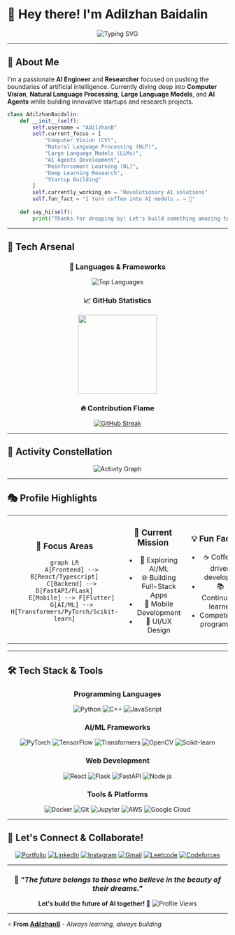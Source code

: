 # 👋 Hey there! I'm Adilzhan Baidalin

<div align="center">
  
![Typing SVG](https://readme-typing-svg.herokuapp.com?font=Fira+Code&size=30&duration=3000&pause=1000&color=00D9FF&center=true&vCenter=true&multiline=true&width=800&height=100&lines=AI+Engineer+%26+Researcher;Building+the+Future+with+AI)

</div>

---

## 🚀 About Me

I'm a passionate **AI Engineer** and **Researcher** focused on pushing the boundaries of artificial intelligence. Currently diving deep into **Computer Vision**, **Natural Language Processing**, **Large Language Models**, and **AI Agents** while building innovative startups and research projects.

```python
class AdilzhanBaidalin:
    def __init__(self):
        self.username = "AdilzhanB"
        self.current_focus = [
            "Computer Vision (CV)",
            "Natural Language Processing (NLP)", 
            "Large Language Models (LLMs)",
            "AI Agents Development",
            "Reinforcement Learning (RL)",
            "Deep Learning Research",
            "Startup Building"
        ]
        self.currently_working_on = "Revolutionary AI solutions"
        self.fun_fact = "I turn coffee into AI models ☕ → 🤖"
    
    def say_hi(self):
        print("Thanks for dropping by! Let's build something amazing together!")
```
---

## 🎨 **Tech Arsenal**

<div align="center">

### 🔧 **Languages & Frameworks**

![Top Languages](https://github-readme-stats.vercel.app/api/top-langs/?username=AdilzhanB&layout=donut-vertical&theme=tokyonight&hide_border=true&bg_color=0D1117&title_color=00D4FF&text_color=FFFFFF)

### 📈 **GitHub Statistics**

<img height="180em" src="https://github-readme-stats.vercel.app/api?username=AdilzhanB&show_icons=true&theme=tokyonight&hide_border=true&bg_color=0D1117&title_color=00D4FF&icon_color=00D4FF&text_color=FFFFFF&count_private=true" />

### 🔥 **Contribution Flame**

[![GitHub Streak](https://git-hub-streak-stats.vercel.app?user=AdilzhanB&theme=tokyonight&border_radius=20&fire=C2E3EB)](https://git.io/streak-stats)


</div>

---

## 🌌 **Activity Constellation**

<div align="center">

![Activity Graph](https://github-readme-activity-graph.vercel.app/graph?username=AdilzhanB&theme=tokyo-night&hide_border=true&bg_color=0D1117&color=00D4FF&line=00D4FF&point=FF6B6B)

</div>

---

## 🎭 **Profile Highlights**

<div align="center">

<table>
<tr>
<td align="center" width="33%">

### 🎯 **Focus Areas**
```mermaid
graph LR
    A[Frontend] --> B[React/Typescript]
    C[Backend] --> D[FastAPI/FLask]
    E[Mobile] --> F[Flutter]
    G[AI/ML] --> H[Transformers/PyTorch/Scikit-learn]
```

</td>
<td align="center" width="33%">

### 🚀 **Current Mission**
- 🔬 Exploring AI/ML
- 🌐 Building Full-Stack Apps
- 📱 Mobile Development
- 🎨 UI/UX Design

</td>
<td align="center" width="33%">

### 💡 **Fun Facts**
- ☕ Coffee-driven developer
- 📚 Continuous learner
- Competetive programmer
</td>
</tr>
</table>

</div>

---

## 🛠️ Tech Stack & Tools

<div align="center">

### **Programming Languages**
<p>
<img src="https://img.shields.io/badge/Python-3776AB?style=for-the-badge&logo=python&logoColor=white&animation=pulse" alt="Python"/>
<img src="https://img.shields.io/badge/C++-00599C?style=for-the-badge&logo=c%2B%2B&logoColor=white" alt="C++"/>
<img src="https://img.shields.io/badge/JavaScript-F7DF1E?style=for-the-badge&logo=javascript&logoColor=black" alt="JavaScript"/>
</p>

### **AI/ML Frameworks**
<p>
<img src="https://img.shields.io/badge/PyTorch-EE4C2C?style=for-the-badge&logo=pytorch&logoColor=white" alt="PyTorch"/>
<img src="https://img.shields.io/badge/TensorFlow-FF6F00?style=for-the-badge&logo=tensorflow&logoColor=white" alt="TensorFlow"/>
<img src="https://img.shields.io/badge/🤗_Transformers-FFD21E?style=for-the-badge&logoColor=black" alt="Transformers"/>
<img src="https://img.shields.io/badge/OpenCV-27338e?style=for-the-badge&logo=OpenCV&logoColor=white" alt="OpenCV"/>
<img src="https://img.shields.io/badge/scikit_learn-F7931E?style=for-the-badge&logo=scikit-learn&logoColor=white" alt="Scikit-learn"/>
</p>

### **Web Development**
<p>
<img src="https://img.shields.io/badge/React-20232A?style=for-the-badge&logo=react&logoColor=61DAFB" alt="React"/>
<img src="https://img.shields.io/badge/Flask-000000?style=for-the-badge&logo=flask&logoColor=white" alt="Flask"/>
<img src="https://img.shields.io/badge/FastAPI-005571?style=for-the-badge&logo=fastapi" alt="FastAPI"/>
<img src="https://img.shields.io/badge/Node.js-43853D?style=for-the-badge&logo=node.js&logoColor=white" alt="Node.js"/>
</p>

### **Tools & Platforms**
<p>
<img src="https://img.shields.io/badge/Docker-2496ED?style=for-the-badge&logo=docker&logoColor=white" alt="Docker"/>
<img src="https://img.shields.io/badge/Git-F05032?style=for-the-badge&logo=git&logoColor=white" alt="Git"/>
<img src="https://img.shields.io/badge/Jupyter-F37626?style=for-the-badge&logo=jupyter&logoColor=white" alt="Jupyter"/>
<img src="https://img.shields.io/badge/AWS-232F3E?style=for-the-badge&logo=amazon-aws&logoColor=white" alt="AWS"/>
<img src="https://img.shields.io/badge/Google_Cloud-4285F4?style=for-the-badge&logo=google-cloud&logoColor=white" alt="Google Cloud"/>
</p>

</div>

---

## 🤝 Let's Connect & Collaborate!

<div align="center">

[![Portfolio](https://img.shields.io/badge/Portfolio-FF5722?style=for-the-badge&logo=todoist&logoColor=white)](https://github.com/AdilzhanB)
[![LinkedIn](https://img.shields.io/badge/LinkedIn-0077B5?style=for-the-badge&logo=linkedin&logoColor=white)](https://www.linkedin.com/in/adilzhan-baidalin-55b810338/)
[![Instagram](https://img.shields.io/badge/Instagram-1DA1F2?style=for-the-badge&logo=instagram&logoColor=white)](https://www.instagram.com/baidalin_adilzhan/#)
[![Gmail](https://img.shields.io/badge/Gmail-D14836?style=for-the-badge&logo=gmail&logoColor=white)](mailto:adekabai2012@gmail.com)
[![Leetcode](https://img.shields.io/badge/LeetCode-000000?style=for-the-badge&logo=LeetCode)](https://leetcode.com/u/adilbai)
[![Codeforces](https://img.shields.io/badge/CodeForces-%231F8ACB?style=for-the-badge&logo=codeforces&logoColor=codeforces&labelColor=white)](https://codeforces.com/profile/AdilzhanB)
</div>

---

<div align="center">

### 💭 *"The future belongs to those who believe in the beauty of their dreams."*

**Let's build the future of AI together! 🚀**
![Profile Views](https://komarev.com/ghpvc/?username=AdilzhanB&color=00D4FF&style=plastic&base=1000&label=Profile+Views)

</div>

---

⭐️ **From [AdilzhanB](https://github.com/AdilzhanB)** - *Always learning, always building*
